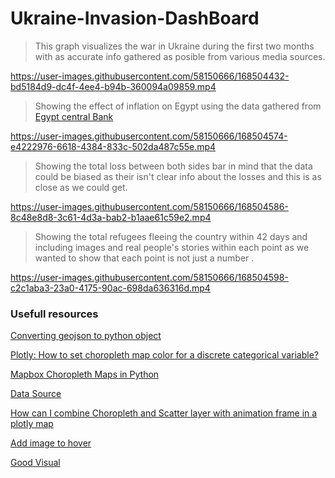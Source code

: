 # Ukraine-Invasion-DashBoard 

> This graph visualizes the war in Ukraine during the first two months with as accurate info gathered as posible from various media sources.

https://user-images.githubusercontent.com/58150666/168504432-bd5184d9-dc4f-4ee4-b94b-360094a09859.mp4


> Showing the effect of inflation on Egypt using the data gathered from [Egypt central Bank](https://www.cbe.org.eg/ar/MonetaryPolicy/Pages/Inflation.aspx) 

https://user-images.githubusercontent.com/58150666/168504574-e4222976-6618-4384-833c-502da487c55e.mp4

> Showing the total loss between both sides bar in mind that the data could be biased as their isn't clear info about the losses and this is as close as we could get.

https://user-images.githubusercontent.com/58150666/168504586-8c48e8d8-3c61-4d3a-bab2-b1aae61c59e2.mp4

> Showing the total refugees fleeing the country within 42 days and including images and real people's stories within each point as we wanted to show that each point is not just a number .

https://user-images.githubusercontent.com/58150666/168504598-c2c1aba3-23a0-4175-90ac-698da636316d.mp4

### Usefull resources

[Converting geojson to python object](https://gis.stackexchange.com/questions/73768/converting-geojson-to-python-objects)

[Plotly: How to set choropleth map color for a discrete categorical variable?](https://stackoverflow.com/questions/63635104/plotly-how-to-set-choropleth-map-color-for-a-discrete-categorical-variable)

[Mapbox Choropleth Maps in Python](https://plotly.com/python/mapbox-county-choropleth/)

[Data Source](https://geodata.lib.utexas.edu/catalog/stanford-gg870xt4706)

[How can I combine Choropleth and Scatter layer with animation frame in a plotly map](https://community.plotly.com/t/how-can-i-combine-choropleth-and-scatter-layer-with-animation-frame-in-a-plotly-map/41330)

[Add image to hover](https://dash.plotly.com/dash-core-components/tooltip)

[Good Visual](https://tipsyredfox.com/news/2022/02/28/russia-ukraine-war-by-the-numbers-live-tracker/)
